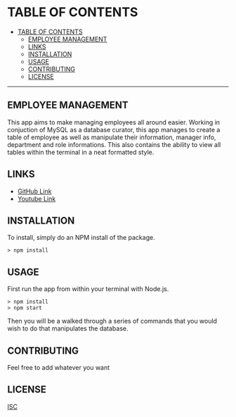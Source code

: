 # TABLE OF CONTENTS

- [TABLE OF CONTENTS](#table-of-contents)
  - [EMPLOYEE MANAGEMENT](#employee-management)
  - [LINKS](#links)
  - [INSTALLATION](#installation)
  - [USAGE](#usage)
  - [CONTRIBUTING](#contributing)
  - [LICENSE](#license)

---

## EMPLOYEE MANAGEMENT

This app aims to make managing employees all around easier. Working in conjuction of MySQL as a database curator, this app manages to create a table of employee as well as manipulate their information, manager info, department and role informations. This also contains the ability to view all tables within the terminal in a neat formatted style.

## LINKS

- [GitHub Link](https://github.com/sksmejn/employee-tracker)
- [Youtube Link](https://youtu.be/5XPEBbBV2UA)

## INSTALLATION

To install, simply do an NPM install of the package.

```terminal
> npm install
```

## USAGE

First run the app from within your terminal with Node.js.

```terminal
> npm install
> npm start
```

Then you will be a walked through a series of commands that you would wish to do that manipulates the database.

## CONTRIBUTING

Feel free to add whatever you want

## LICENSE

[ISC](https://opensource.org/licenses/ISC)
